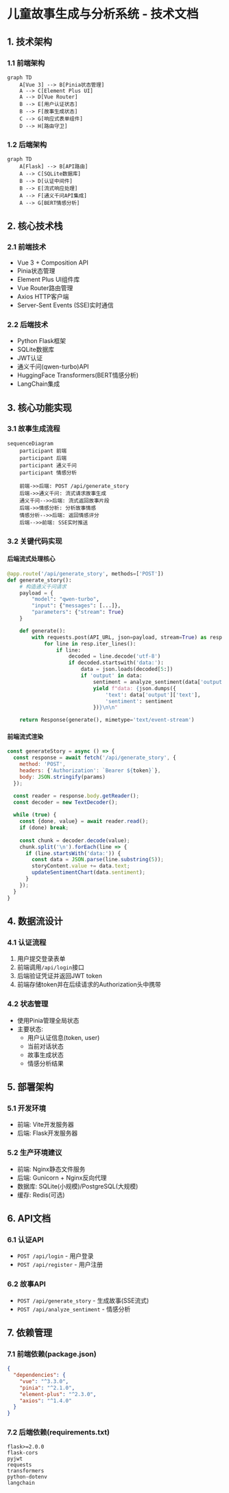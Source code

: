 # 儿童故事生成与分析系统 - 技术文档

## 1. 技术架构

### 1.1 前端架构
```mermaid
graph TD
    A[Vue 3] --> B[Pinia状态管理]
    A --> C[Element Plus UI]
    A --> D[Vue Router]
    B --> E[用户认证状态]
    B --> F[故事生成状态]
    C --> G[响应式表单组件]
    D --> H[路由守卫]
```

### 1.2 后端架构
```mermaid
graph TD
    A[Flask] --> B[API路由]
    A --> C[SQLite数据库]
    B --> D[认证中间件]
    B --> E[流式响应处理]
    A --> F[通义千问API集成]
    A --> G[BERT情感分析]
```

## 2. 核心技术栈

### 2.1 前端技术
- Vue 3 + Composition API
- Pinia状态管理
- Element Plus UI组件库
- Vue Router路由管理
- Axios HTTP客户端
- Server-Sent Events (SSE)实时通信

### 2.2 后端技术
- Python Flask框架
- SQLite数据库
- JWT认证
- 通义千问(qwen-turbo)API
- HuggingFace Transformers(BERT情感分析)
- LangChain集成

## 3. 核心功能实现

### 3.1 故事生成流程
```mermaid
sequenceDiagram
    participant 前端
    participant 后端
    participant 通义千问
    participant 情感分析
    
    前端->>后端: POST /api/generate_story
    后端->>通义千问: 流式请求故事生成
    通义千问-->>后端: 流式返回故事片段
    后端->>情感分析: 分析故事情感
    情感分析-->>后端: 返回情感评分
    后端-->>前端: SSE实时推送
```

### 3.2 关键代码实现

#### 后端流式处理核心
```python
@app.route('/api/generate_story', methods=['POST'])
def generate_story():
    # 构造通义千问请求
    payload = {
        "model": "qwen-turbo",
        "input": {"messages": [...]},
        "parameters": {"stream": True}
    }

    def generate():
        with requests.post(API_URL, json=payload, stream=True) as resp:
            for line in resp.iter_lines():
                if line:
                    decoded = line.decode('utf-8')
                    if decoded.startswith('data:'):
                        data = json.loads(decoded[5:])
                        if 'output' in data:
                            sentiment = analyze_sentiment(data['output']['text'])
                            yield f"data: {json.dumps({
                                'text': data['output']['text'],
                                'sentiment': sentiment
                            })}\n\n"

    return Response(generate(), mimetype='text/event-stream')
```

#### 前端流式渲染
```javascript
const generateStory = async () => {
  const response = await fetch('/api/generate_story', {
    method: 'POST',
    headers: {'Authorization': `Bearer ${token}`},
    body: JSON.stringify(params)
  });

  const reader = response.body.getReader();
  const decoder = new TextDecoder();
  
  while (true) {
    const {done, value} = await reader.read();
    if (done) break;
    
    const chunk = decoder.decode(value);
    chunk.split('\n').forEach(line => {
      if (line.startsWith('data:')) {
        const data = JSON.parse(line.substring(5));
        storyContent.value += data.text;
        updateSentimentChart(data.sentiment);
      }
    });
  }
}
```

## 4. 数据流设计

### 4.1 认证流程
1. 用户提交登录表单
2. 前端调用`/api/login`接口
3. 后端验证凭证并返回JWT token
4. 前端存储token并在后续请求的Authorization头中携带

### 4.2 状态管理
- 使用Pinia管理全局状态
- 主要状态:
  - 用户认证信息(token, user)
  - 当前对话状态
  - 故事生成状态
  - 情感分析结果

## 5. 部署架构

### 5.1 开发环境
- 前端: Vite开发服务器
- 后端: Flask开发服务器

### 5.2 生产环境建议
- 前端: Nginx静态文件服务
- 后端: Gunicorn + Nginx反向代理
- 数据库: SQLite(小规模)/PostgreSQL(大规模)
- 缓存: Redis(可选)

## 6. API文档

### 6.1 认证API
- `POST /api/login` - 用户登录
- `POST /api/register` - 用户注册

### 6.2 故事API
- `POST /api/generate_story` - 生成故事(SSE流式)
- `POST /api/analyze_sentiment` - 情感分析

## 7. 依赖管理

### 7.1 前端依赖(package.json)
```json
{
  "dependencies": {
    "vue": "^3.3.0",
    "pinia": "^2.1.0",
    "element-plus": "^2.3.0",
    "axios": "^1.4.0"
  }
}
```

### 7.2 后端依赖(requirements.txt)
```
flask>=2.0.0
flask-cors
pyjwt
requests
transformers
python-dotenv
langchain
